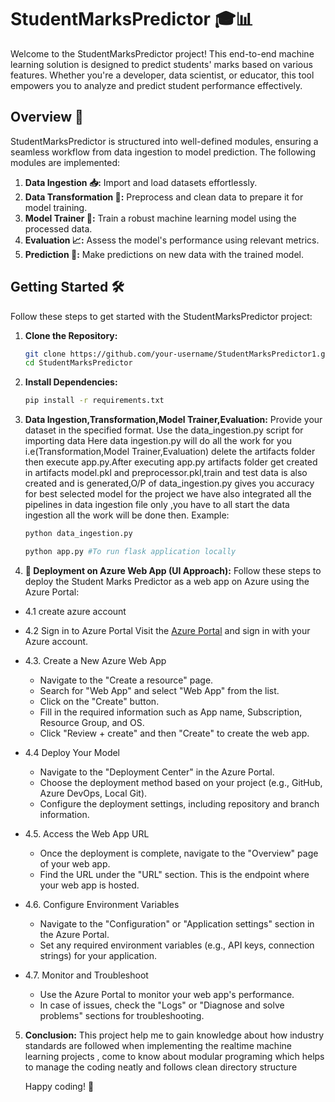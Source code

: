 # StudentMarksPredictor 🎓📊

Welcome to the StudentMarksPredictor project! This end-to-end machine learning solution is designed to predict students' marks based on various features. Whether you're a developer, data scientist, or educator, this tool empowers you to analyze and predict student performance effectively.

## Overview 🚀

StudentMarksPredictor is structured into well-defined modules, ensuring a seamless workflow from data ingestion to model prediction. The following modules are implemented:

1. **Data Ingestion 📥:** Import and load datasets effortlessly.
2. **Data Transformation 🔄:** Preprocess and clean data to prepare it for model training.
3. **Model Trainer 🧠:** Train a robust machine learning model using the processed data.
4. **Evaluation 📈:** Assess the model's performance using relevant metrics.
5. **Prediction 🎯:** Make predictions on new data with the trained model.

## Getting Started 🛠️

Follow these steps to get started with the StudentMarksPredictor project:

1. **Clone the Repository:**
   ```bash
   git clone https://github.com/your-username/StudentMarksPredictor1.git
   cd StudentMarksPredictor

2. **Install Dependencies:**
    ```bash
   pip install -r requirements.txt

3. **Data Ingestion,Transformation,Model Trainer,Evaluation:**
Provide your dataset in the specified format. Use the data_ingestion.py script for importing data
Here data ingestion.py will do all the work for you i.e(Transformation,Model Trainer,Evaluation) 
delete the artifacts folder then execute app.py.After executing app.py artifacts folder get created in artifacts model.pkl and preprocessor.pkl,train and test data is also created and  is generated,O/P of data_ingestion.py gives you accuracy for best selected model for the project we have also integrated all the pipelines in data ingestion file only ,you have to all start the data ingestion all the work will be done then.
 Example:
    ```bash
    python data_ingestion.py

    python app.py #To run flask application locally 


4. **🚀 Deployment on Azure Web App (UI Approach):**
Follow these steps to deploy the Student Marks Predictor as a web app on Azure using the Azure Portal:
- 4.1 create azure account
- 4.2 Sign in to Azure Portal Visit the [Azure Portal](https://portal.azure.com/) and sign in with your Azure account.
- 4.3. Create a New Azure Web App
    -  Navigate to the "Create a resource" page.
    - Search for "Web App" and select "Web App" from the list.
    - Click on the "Create" button.
    - Fill in the required information such as App name, Subscription, Resource Group, and OS.
    - Click "Review + create" and then "Create" to create the web app.
- 4.4  Deploy Your Model
    - Navigate to the "Deployment Center" in the Azure Portal.
    - Choose the deployment method based on your project (e.g., GitHub, Azure DevOps, Local Git).
    -  Configure the deployment settings, including repository and branch information.
- 4.5. Access the Web App URL

    - Once the deployment is complete, navigate to the "Overview" page of your web app.
    - Find the URL under the "URL" section. This is the endpoint where your web app is hosted.

- 4.6. Configure Environment Variables

    - Navigate to the "Configuration" or "Application settings" section in the Azure Portal.
    - Set any required environment variables (e.g., API keys, connection strings) for your application.

- 4.7. Monitor and Troubleshoot

    - Use the Azure Portal to monitor your web app's performance.
    - In case of issues, check the "Logs" or "Diagnose and solve problems" sections for troubleshooting.

 

5. **Conclusion:**
     This project help me to gain knowledge about how industry standards are followed when implementing the realtime machine learning projects , come to know about modular programing which helps to manage the coding neatly and follows clean directory structure 

      Happy coding! 🚀



 


